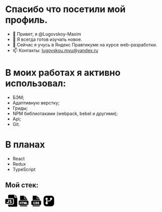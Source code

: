 # Спасибо что посетили мой профиль. 
- 👋 Привет, я @Lugovskoy-Maxim
- 👀 Я всегда готов изучать новое.
- 🌱 Сейчас я учусь в Яндекс Правтикуме на курсе web-разработки.
- 📫 Контакты: lugovskou.myu@yandex.ru 
# В моих работах я активно использовал:
- БЭМ;
- Адаптивную верстку;
- Гриды;
- NPM библиотаками (webpack, bebel и другими);
- Api;
- Git.
#  В планах
- React
- Redux
- TypeScript
## Мой стек: 
<img align="left" alt="JavaScript" width="38px" src="https://github.com/Lugovskoy-Maxim/Lugovskoy-Maxim/blob/main/icon/js.png?raw=true"/>
<img align="left" alt="HTML5" width="40px" src="https://github.com/Lugovskoy-Maxim/Lugovskoy-Maxim/blob/main/icon/html.png?raw=true" />
<img align="left" alt="CSS3" width="40px" src="https://github.com/Lugovskoy-Maxim/Lugovskoy-Maxim/blob/main/icon/css.png?raw=true" />
<img align="left" alt="Git" width="40px" src="https://github.com/Lugovskoy-Maxim/Lugovskoy-Maxim/blob/main/icon/git.png?raw=true" />
